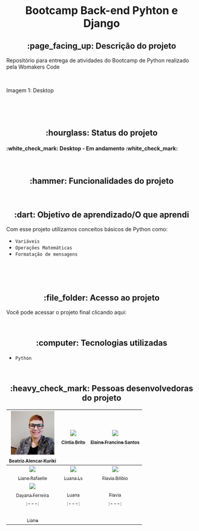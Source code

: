 <h1 align="center"> 
Bootcamp Back-end Pyhton e Django</h1>

<h2 align="center">:page_facing_up: Descrição do projeto </h2>
<p> Repositório para entrega de atividades do Bootcamp de Python realizado pela Womakers Code</p>

<br>

<p>Imagem 1: Desktop</p>
<p align="center"><img src="" width:1000></p>

<br>
<h2 align="center">:hourglass: Status do projeto </h2>
<h4> :white_check_mark: Desktop - Em andamento :white_check_mark: </h4>


<br>
<h2 align="center">:hammer: Funcionalidades do projeto </h2>



<br>
<h2 align="center"> :dart: Objetivo de aprendizado/O que aprendi </h2>
<p>Com esse projeto utilizamos conceitos básicos de Python como: </p>

- ``Variáveis``
- ``Operações Matemáticas``
- ``Formatação de mensagens``


<br>
<br>




<br>
<h2 align="center"> :file_folder: Acesso ao projeto </h2>
<p> Você pode acessar o projeto final clicando aqui:</p>
<br>
<h2 align="center"> :computer: Tecnologias utilizadas </h2>

- ``Python``


<br>
<h2 align="center"> :heavy_check_mark: Pessoas desenvolvedoras do projeto </h2>

| [<img loading="lazy" src="https://github.com/BeatrizKuriki/SistemaEnvioDeEmail/blob/main/assets/beatrizdev.jpg" width=115><br><sub>Beatriz Alencar Kuriki</sub>](https://github.com/BeatrizKuriki) |  [<img loading="lazy" src="https://avatars.githubusercontent.com/u/134309478?v=4" width=115><br><sub>Cíntia Brito</sub>](https://github.com/CinBrito) |  [<img loading="lazy" src="https://avatars.githubusercontent.com/u/116613646?v=4" width=115><br><sub>Elaine Francine Santos</sub>](https://github.com/Laineflss)  |
| :---: | :---: | :---: |
| [<img loading="lazy" src="https://avatars.githubusercontent.com/u/141535641?v=4" width=115><br><sub>Liane Rafaelle</sub>](https://github.com/lianerafaelle) |  [<img loading="lazy" src="https://avatars.githubusercontent.com/u/142627563?v=4" width=115><br><sub>Luana Ls</sub>](https://github.com/luana-ls) |  [<img loading="lazy" src="https://avatars.githubusercontent.com/u/141366732?v=4" width=115><br><sub>Flavia Bilibio</sub>](https://github.com/flavia-bilibio)  |
| [<img loading="lazy" src="https://avatars.githubusercontent.com/u/53124488?v=4" width=115><br><sub>Dayana Ferreira</sub>](https://github.com/Dayanaferrer) |  [<img loading="lazy" src="" width=115><br><sub>Luana</sub>]() |  [<img loading="lazy" src="" width=115><br><sub>Flavia</sub>]()  |
| :---: | :---: | :---: |
| [<img loading="lazy" src="" width=115><br><sub>Liane</sub>]() |  




